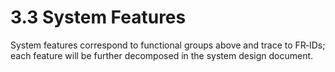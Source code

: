 # 3.3 System Features

System features correspond to functional groups above and trace to FR‑IDs; each feature will be further decomposed in the system design document.
